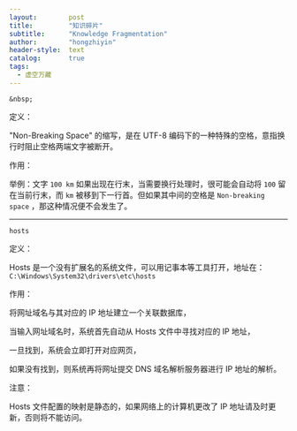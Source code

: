 ```yaml
---
layout:        post
title:         "知识碎片"
subtitle:      "Knowledge Fragmentation"
author:        "hongzhiyin"
header-style:  text
catalog:       true
tags:
  - 虚空万藏
---
```




`&nbsp;`

定义：

"Non-Breaking Space" 的缩写，是在 UTF-8 编码下的一种特殊的空格，意指换行时阻止空格两端文字被断开。

作用：

举例：文字 `100 km` 如果出现在行末，当需要换行处理时，很可能会自动将 `100` 留在当前行末，而 `km` 被移到下一行首。但如果其中间的空格是 `Non-breaking space` ，那这种情况便不会发生了。



---



`hosts`

定义：

Hosts 是一个没有扩展名的系统文件，可以用记事本等工具打开，地址在： `C:\Windows\System32\drivers\etc\hosts`

作用：

将网址域名与其对应的 IP 地址建立一个关联数据库，

当输入网址域名时，系统首先自动从 Hosts 文件中寻找对应的 IP 地址，

一旦找到，系统会立即打开对应网页，

如果没有找到，则系统再将网址提交 DNS 域名解析服务器进行 IP 地址的解析。

注意：

Hosts 文件配置的映射是静态的，如果网络上的计算机更改了 IP 地址请及时更新，否则将不能访问。